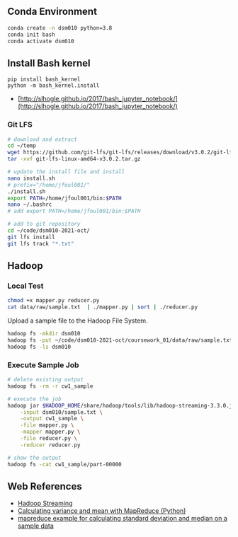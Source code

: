 ## Conda Environment

```bash
conda create -n dsm010 python=3.8
conda init bash
conda activate dsm010
```

## Install Bash kernel

```
pip install bash_kernel
python -m bash_kernel.install
```
- [http://slhogle.github.io/2017/bash_jupyter_notebook/](http://slhogle.github.io/2017/bash_jupyter_notebook/)

### Git LFS

```bash
# download and extract
cd ~/temp
wget https://github.com/git-lfs/git-lfs/releases/download/v3.0.2/git-lfs-linux-amd64-v3.0.2.tar.gz
tar -xvf git-lfs-linux-amd64-v3.0.2.tar.gz

# update the install file and install
nano install.sh
# prefix="/home/jfoul001/"
./install.sh
export PATH=/home/jfoul001/bin:$PATH
nano ~/.bashrc
# add export PATH=/home/jfoul001/bin:$PATH

# add to git repository
cd ~/code/dsm010-2021-oct/
git lfs install
git lfs track "*.txt"
```

## Hadoop

### Local Test

```bash
chmod +x mapper.py reducer.py
cat data/raw/sample.txt  | ./mapper.py | sort | ./reducer.py
```

Upload a sample file to the Hadoop File System.

```bash
hadoop fs -mkdir dsm010
hadoop fs -put ~/code/dsm010-2021-oct/coursework_01/data/raw/sample.txt dsm010
hadoop fs -ls dsm010
```

### Execute Sample Job
```bash
# delete existing output
hadoop fs -rm -r cw1_sample

# execute the job
hadoop jar $HADOOP_HOME/share/hadoop/tools/lib/hadoop-streaming-3.3.0.jar \
    -input dsm010/sample.txt \
    -output cw1_sample \
    -file mapper.py \
    -mapper mapper.py \
    -file reducer.py \
    -reducer reducer.py

# show the output
hadoop fs -cat cw1_sample/part-00000
```

## Web References

- [Hadoop Streaming](https://hadoop.apache.org/docs/r1.2.1/streaming.html)
- [Calculating variance and mean with MapReduce (Python)](https://thedeadbeef.wordpress.com/2010/06/16/calculating-variance-and-mean-with-mapreduce-python/)
- [mapreduce example for calculating standard deviation and median on a sample data](https://timepasstechies.com/map-reduce-example-sd-median/)